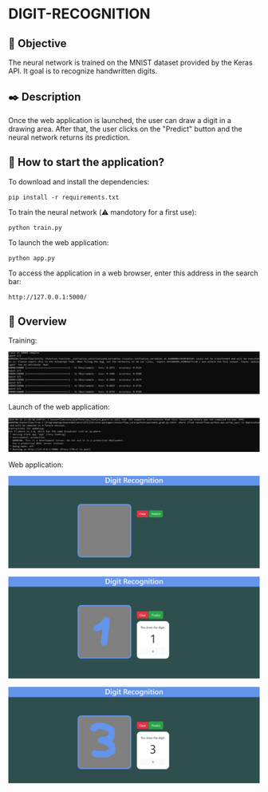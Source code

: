 # DIGIT-RECOGNITION

## :dart: Objective

The neural network is trained on the MNIST dataset provided by the Keras API. It goal is to recognize handwritten digits.

## :black_nib: Description

Once the web application is launched, the user can draw a digit in a drawing area. After that, the user clicks on the "Predict" button and the neural network returns its prediction.

## :rocket: How to start the application?

To download and install the dependencies:
```
pip install -r requirements.txt
```
To train the neural network (:warning: mandotory for a first use):
```
python train.py
```
To launch the web application:
```
python app.py
```
To access the application in a web browser, enter this address in the search bar:
```
http://127.0.0.1:5000/
```

## :eyes: Overview

Training:

![im_1](./screenshots/training.png)

Launch of the web application:

![im_2](./screenshots/app_launch.png)

Web application:

![im_3](./screenshots/app_1.png)

![im_4](./screenshots/app_2.png)

![im_5](./screenshots/app_3.png)

